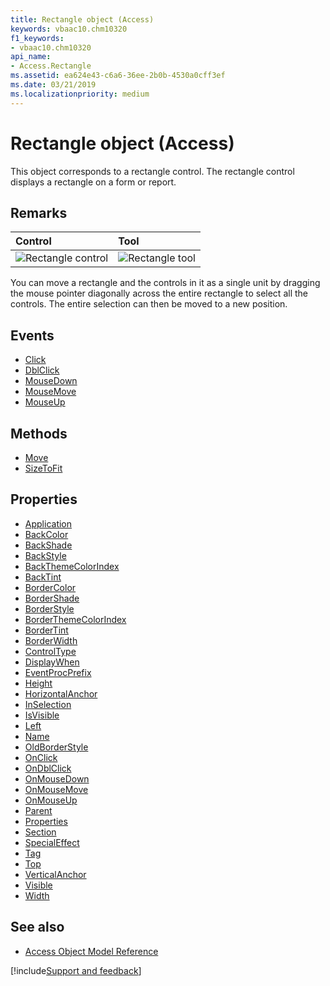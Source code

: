 ```yaml
---
title: Rectangle object (Access)
keywords: vbaac10.chm10320
f1_keywords:
- vbaac10.chm10320
api_name:
- Access.Rectangle
ms.assetid: ea624e43-c6a6-36ee-2b0b-4530a0cff3ef
ms.date: 03/21/2019
ms.localizationpriority: medium
---
```



# Rectangle object (Access)

This object corresponds to a rectangle control. The rectangle control displays a rectangle on a form or report.


## Remarks

|Control|Tool|
|:------|:---|
|![Rectangle control](../images/t-rect_ZA06047747.gif)|![Rectangle tool](../images/rectangl_ZA06044569.gif)|

You can move a rectangle and the controls in it as a single unit by dragging the mouse pointer diagonally across the entire rectangle to select all the controls. The entire selection can then be moved to a new position.


## Events

- [Click](Access.Rectangle.Click.md)
- [DblClick](Access.Rectangle.DblClick.md)
- [MouseDown](Access.Rectangle.MouseDown.md)
- [MouseMove](Access.Rectangle.MouseMove.md)
- [MouseUp](Access.Rectangle.MouseUp.md)

## Methods

- [Move](Access.Rectangle.Move.md)
- [SizeToFit](Access.Rectangle.SizeToFit.md)

## Properties

- [Application](Access.Rectangle.Application.md)
- [BackColor](Access.Rectangle.BackColor.md)
- [BackShade](Access.Rectangle.BackShade.md)
- [BackStyle](Access.Rectangle.BackStyle.md)
- [BackThemeColorIndex](Access.Rectangle.BackThemeColorIndex.md)
- [BackTint](Access.Rectangle.BackTint.md)
- [BorderColor](Access.Rectangle.BorderColor.md)
- [BorderShade](Access.Rectangle.BorderShade.md)
- [BorderStyle](Access.Rectangle.BorderStyle.md)
- [BorderThemeColorIndex](Access.Rectangle.BorderThemeColorIndex.md)
- [BorderTint](Access.Rectangle.BorderTint.md)
- [BorderWidth](Access.Rectangle.BorderWidth.md)
- [ControlType](Access.Rectangle.ControlType.md)
- [DisplayWhen](Access.Rectangle.DisplayWhen.md)
- [EventProcPrefix](Access.Rectangle.EventProcPrefix.md)
- [Height](Access.Rectangle.Height.md)
- [HorizontalAnchor](Access.Rectangle.HorizontalAnchor.md)
- [InSelection](Access.Rectangle.InSelection.md)
- [IsVisible](Access.Rectangle.IsVisible.md)
- [Left](Access.Rectangle.Left.md)
- [Name](Access.Rectangle.Name.md)
- [OldBorderStyle](Access.Rectangle.OldBorderStyle.md)
- [OnClick](Access.Rectangle.OnClick.md)
- [OnDblClick](Access.Rectangle.OnDblClick.md)
- [OnMouseDown](Access.Rectangle.OnMouseDown.md)
- [OnMouseMove](Access.Rectangle.OnMouseMove.md)
- [OnMouseUp](Access.Rectangle.OnMouseUp.md)
- [Parent](Access.Rectangle.Parent.md)
- [Properties](Access.Rectangle.Properties.md)
- [Section](Access.Rectangle.Section.md)
- [SpecialEffect](Access.Rectangle.SpecialEffect.md)
- [Tag](Access.Rectangle.Tag.md)
- [Top](Access.Rectangle.Top.md)
- [VerticalAnchor](Access.Rectangle.VerticalAnchor.md)
- [Visible](Access.Rectangle.Visible.md)
- [Width](Access.Rectangle.Width.md)

## See also

- [Access Object Model Reference](overview/Access/object-model.md)


[!include[Support and feedback](~/includes/feedback-boilerplate.md)]